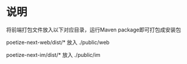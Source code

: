 # 说明
将前端打包文件放入以下对应目录，运行Maven package即可打包成安装包

poetize-next-web/dist/*  放入 ./public/web

poetize-next-im/dist/*   放入 ./public/im

